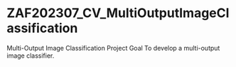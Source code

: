 # ZAF202307_CV_MultiOutputImageClassification
Multi-Output Image Classification Project Goal To develop a multi-output image classifier.
